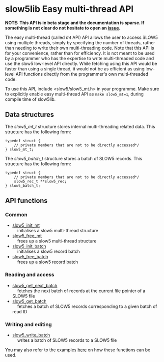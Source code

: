 # slow5lib Easy multi-thread API

**NOTE: This API is in beta stage and the documentation is sparse. If something is not clear do not hesitate to open an [issue](https://github.com/hasindu2008/slow5lib/issues).**

The easy multi-thread (called *mt* API) API allows the user to access SLOW5 using multiple threads, simply by specifying the number of threads, rather than needing to write their own multi-threading code. Note that this API is for your convenience, rather than for efficiency. It is not meant to be used by a programmer who has the expertise to write multi-threaded code and use the slow5 low-level API directly. While fetching using this API would be faster than using a single thread, it would not be as efficient as using low-level API functions directly from the programmer's own multi-threaded code.

To use this API, include <slow5/slow5_mt.h> in your programme. Make sure to explicitly enable easy multi-thread API as `make slow5_mt=1`, during compile time of slow5lib.

## Data structures

The *slow5_mt_t* structure stores internal multi-threading related data. This structure has the following form:

```
typedef struct {
    // private members that are not to be directly accessed*/
} slow5_mt_t;
```

The *slow5_batch_t* structure stores a batch of SLOW5 records. This structure has the following form:

```
typedef struct {
    // private members that are not to be directly accessed*/
    slow5_rec_t **slow5_rec;
} slow5_batch_t;
```

## API functions

### Common

* [slow5_init_mt](mt_api/slow5_init_mt.md)<br/>
  &nbsp;&nbsp;&nbsp;&nbsp;initialises a slow5 multi-thread structure
* [slow5_free_mt](mt_api/slow5_free_mt.md)<br/>
  &nbsp;&nbsp;&nbsp;&nbsp;frees up a slow5 multi-thread structure
* [slow5_init_batch](mt_api/slow5_init_batch.md)<br/>
  &nbsp;&nbsp;&nbsp;&nbsp;initialises a slow5 record batch
* [slow5_free_batch](mt_api/slow5_free_batch.md)<br/>
  &nbsp;&nbsp;&nbsp;&nbsp;frees up a slow5 record batch

### Reading and access

* [slow5_get_next_batch](mt_api/slow5_get_next_batch.md)<br/>
  &nbsp;&nbsp;&nbsp;&nbsp;fetches the next batch of records at the current file pointer of a SLOW5 file
* [slow5_get_batch](mt_api/slow5_get_batch.md)<br/>
  &nbsp;&nbsp;&nbsp;&nbsp;fetches a batch of SLOW5 records corresponding to a given batch of read ID


### Writing and editing

* [slow5_write_batch](mt_api/slow5_write_batch.md)<br/>
  &nbsp;&nbsp;&nbsp;&nbsp;writes a batch of SLOW5 records to a SLOW5 file


You may also refer to the examples [here](https://github.com/hasindu2008/slow5lib/tree/master/examples/mt) on how these functions can be used.
